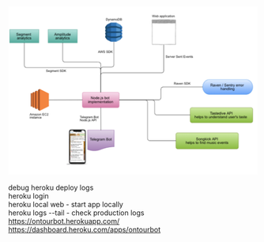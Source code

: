![alt text](https://raw.githubusercontent.com/kis/ontour.bot/master/architecture.png?token=AEo2rMq-uJspKKhH971BPVp6JlY3W1Vpks5cccq2wA%3D%3D)

debug heroku deploy logs   
heroku login  
heroku local web - start app locally  
heroku logs --tail - check production logs   
https://ontourbot.herokuapp.com/  
https://dashboard.heroku.com/apps/ontourbot  
